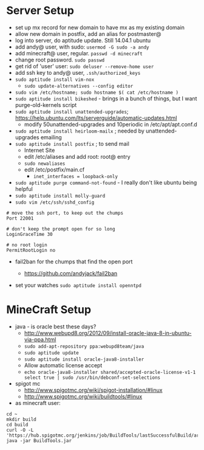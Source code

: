 # Server Setup

* set up mx record for new domain to have mx as my existing domain
* allow new domain in postfix, add an alias for postmaster@
* log into server, do aptitude update.  Still 14.04.1 ubuntu
* add andy@ user, with sudo: `usermod -G sudo -a andy`
* add minecraft@ user, regular.  `passwd -d minecraft`
* change root password. `sudo passwd`
* get rid of 'user' user:  `sudo deluser --remove-home user`
* add ssh key to andy@ user, `.ssh/authorized_keys`
* `sudo aptitude install vim-nox`
  * `sudo update-alternatives --config editor`
* `sudo vim /etc/hostname; sudo hostname $( cat /etc/hostname )`
* `sudo aptitude install bikeshed` - brings in a bunch of things, but I want purge-old-kernels script
* `sudo aptitude install unattended-upgrades`; https://help.ubuntu.com/lts/serverguide/automatic-updates.html
  * modify 50unattended-upgrades and 10periodic in /etc/apt/apt.conf.d
* `sudo aptitude install heirloom-mailx` ; needed by unattended-upgrades emailing
* `sudo aptitude install postfix` ; to send mail
  * Internet Site
  * edit /etc/aliases and add root: root@ entry
  * `sudo newaliases`
  * edit /etc/postfix/main.cf
    * `inet_interfaces = loopback-only`
* `sudo aptitude purge command-not-found` - I really don't like ubuntu being helpful
* `sudo aptitude install molly-guard`
* `sudo vim /etc/ssh/sshd_config`
```
# move the ssh port, to keep out the chumps
Port 22001

# don't keep the prompt open for so long
LoginGraceTime 30

# no root login
PermitRootLogin no
```
* fail2ban for the chumps that find the open port
  * https://github.com/andyjack/fail2ban

* set your watches `sudo aptitude install openntpd`

# MineCraft Setup

* java - is oracle best these days?
  * http://www.webupd8.org/2012/09/install-oracle-java-8-in-ubuntu-via-ppa.html
  * `sudo add-apt-repository ppa:webupd8team/java`
  * `sudo aptitude update`
  * `sudo aptitude install oracle-java8-installer`
  * Allow automatic license accept
  * `echo oracle-java8-installer shared/accepted-oracle-license-v1-1 select true | sudo /usr/bin/debconf-set-selections`
* spigot mc
  * http://www.spigotmc.org/wiki/spigot-installation/#linux
  * http://www.spigotmc.org/wiki/buildtools/#linux
* as minecraft user:
```
cd ~
mkdir build
cd build
curl -O -L 'https://hub.spigotmc.org/jenkins/job/BuildTools/lastSuccessfulBuild/artifact/target/BuildTools.jar'
java -jar BuildTools.jar
```
